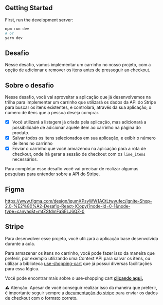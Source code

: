 ## Getting Started

First, run the development server:

```bash
npm run dev
# or
yarn dev
```

## Desafio 

Nesse desafio, vamos implementar um carrinho no nosso projeto, com a opção de adicionar e remover os itens antes de prosseguir ao checkout.

## Sobre o desafio

Nesse desafio, você vai aproveitar a aplicação que já desenvolvemos na trilha para implementar um carrinho que utilizará os dados da API do Stripe para buscar os itens existentes, e controlará, através da sua aplicação, o número de itens que a pessoa deseja comprar.

- [x] Você utilizará a listagem já criada pela aplicação, mas adicionará a possibilidade de adicionar aquele item ao carrinho na página do produto.
- [x] Salvar todos os itens selecionados em sua aplicação, e exibir o número de itens no carrinho
- [x] Enviar o carrinho que você armazenou na aplicação para a rota de checkout, onde irá gerar a sessão de checkout com os ``line_items`` necessários.

Para completar esse desafio você vai  precisar de realizar algumas pesquisas para entender sobre a API do Stripe.

## Figma

https://www.figma.com/design/iqumXPsyWW1ACtLtwyufec/Ignite-Shop-2.0-%E2%80%A2-Desafio-React-(Copy)?node-id=0-1&node-type=canvas&t=mtZSfdmFaSELJ6QZ-0

## Stripe

Para desenvolver esse projeto, você utilizará a aplicação base desenvolvida durante a aula.

Para armazenar os itens no carrinho, você pode fazer isso da maneira que preferir, por exemplo utilizando uma Context API para salvar os itens, ou utilizar a biblioteca [use-shopping-cart](https://www.npmjs.com/package/use-shopping-cart) que já possui diversas facilitações para essa lógica.

Você pode encontrar mais sobre o use-shopping cart [**clicando aqui.**](https://useshoppingcart.com/docs/welcome/getting-started-serverless)

⚠️ Atenção: Apesar de você conseguir realizar isso da maneira que preferir, é importante seguir sempre a [documentação do stripe](https://stripe.com/docs/api/checkout/sessions/create) para enviar os dados de checkout com o formato correto.

